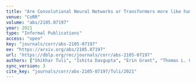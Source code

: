 ```yaml
---
title: "Are Convolutional Neural Networks or Transformers more like human vision?"
venue: "CoRR"
volume: "abs/2105.07197"
year: 2021
type: "Informal Publications"
access: "open"
key: "journals/corr/abs-2105-07197"
ee: "https://arxiv.org/abs/2105.07197"
url: "https://dblp.org/rec/journals/corr/abs-2105-07197"
authors: ["Shikhar Tuli", "Ishita Dasgupta", "Erin Grant", "Thomas L. Griffiths"]
sync_version: 3
cite_key: "journals/corr/abs-2105-07197/Tuli/2021"
---
```

